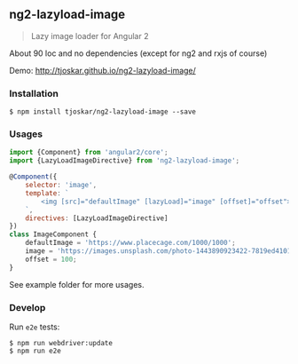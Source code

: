 ## ng2-lazyload-image

> Lazy image loader for Angular 2

About 90 loc and no dependencies (except for ng2 and rxjs of course)

Demo: http://tjoskar.github.io/ng2-lazyload-image/

### Installation
```
$ npm install tjoskar/ng2-lazyload-image --save
```

### Usages

```javascript
import {Component} from 'angular2/core';
import {LazyLoadImageDirective} from 'ng2-lazyload-image';

@Component({
    selector: 'image',
    template: `
        <img [src]="defaultImage" [lazyLoad]="image" [offset]="offset">
    `,
    directives: [LazyLoadImageDirective]
})
class ImageComponent {
    defaultImage = 'https://www.placecage.com/1000/1000';
    image = 'https://images.unsplash.com/photo-1443890923422-7819ed4101c0?fm=jpg';
    offset = 100;
}
```

See example folder for more usages.

### Develop
Run `e2e` tests:
```
$ npm run webdriver:update
$ npm run e2e
```
